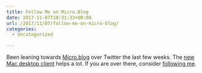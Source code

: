 ```yaml
---
title: Follow Me on Micro.Blog
date: 2017-11-07T18:31:33+00:00
url: /2017/11/07/follow-me-on-micro-blog/
categories:
  - Uncategorized

---
```

Been leaning towards [Micro.blog][1] over Twitter the last few weeks. The [new Mac desktop client][2] helps a lot. If you are over there, consider [following me][3].

 [1]: https://micro.blog/about
 [2]: http://help.micro.blog/2017/mac-version/
 [3]: https://micro.blog/zorn